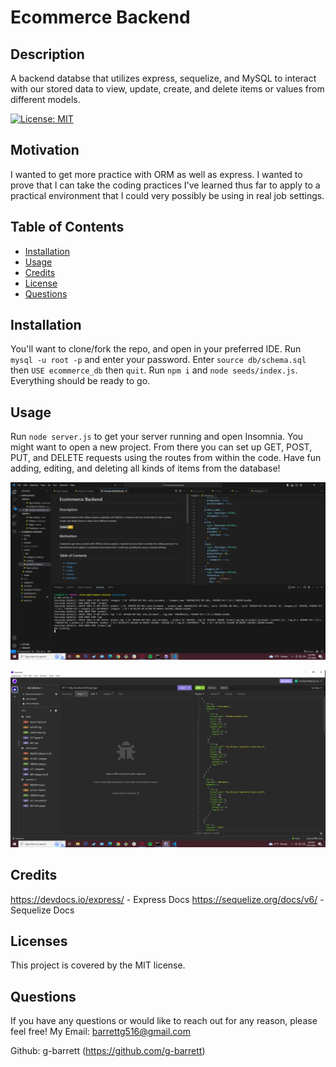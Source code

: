 
# Ecommerce Backend

## Description
A backend databse that utilizes express, sequelize, and MySQL to interact with our stored data to view, update, create, and delete items or values from different models.

[![License: MIT](https://img.shields.io/badge/License-MIT-yellow.svg)](https://opensource.org/licenses/MIT)

## Motivation
I wanted to get more practice with ORM as well as express. I wanted to prove that I can take the coding practices I've learned thus far to apply  to a practical environment that I could very possibly be using in real job settings.

## Table of Contents
- [Installation](#installation)
- [Usage](#usage)
- [Credits](#credits)
- [License](#licenses)
- [Questions](#questions)

## Installation
You'll want to clone/fork the repo, and open in your preferred IDE. Run `mysql -u root -p` and enter your password. Enter `source db/schema.sql` then `USE ecommerce_db` then `quit`. Run `npm i` and `node seeds/index.js`. Everything should be ready to go.

## Usage
Run `node server.js` to get your server running and open Insomnia. You might want to open a new project. From there you can set up GET, POST, PUT, and DELETE requests using the routes from within the code. Have fun adding, editing, and deleting all kinds of items from the database!

![Screenshot of IDE running server](./images/Screenshot%20(13).png)

![Screenshot of Insomnia GET route for all Tags](./images/Screenshot%20(14).png)

## Credits
https://devdocs.io/express/ - Express Docs
https://sequelize.org/docs/v6/ - Sequelize Docs

## Licenses
This project is covered by the MIT license.

## Questions 
If you have any questions or would like to reach out for any reason, please feel free!
My Email: barrettg516@gmail.com

Github: g-barrett (https://github.com/g-barrett)

